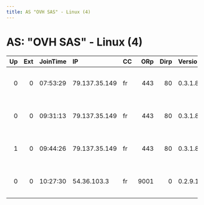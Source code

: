 ```yaml
---
title: AS "OVH SAS" - Linux (4)
---
```


# AS: "OVH SAS" - Linux (4)

|   Up |   Ext | JoinTime   | IP            | CC   |   ORp |   Dirp | Version   | Contact                     | Nickname           |   eFamMembers |
|-----:|------:|:-----------|:--------------|:-----|------:|-------:|:----------|:----------------------------|:-------------------|--------------:|
|    0 |     0 | 07:53:29   | 79.137.35.149 | fr   |   443 |     80 | 0.3.1.8   | &lt;eltorro AT tutanota DOT | eltorro            |             1 |
|    0 |     0 | 09:31:13   | 79.137.35.149 | fr   |   443 |     80 | 0.3.1.8   | &lt;eltorro AT tutanota DOT | eltorro            |             1 |
|    1 |     0 | 09:44:26   | 79.137.35.149 | fr   |   443 |     80 | 0.3.1.8   | &lt;eltorro AT tutanota DOT | eltorro            |             1 |
|    0 |     0 | 10:27:30   | 54.36.103.3   | fr   |  9001 |      0 | 0.2.9.11  | Random Person &lt;nobody AT | ididnteditheconfig |             1 |
